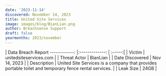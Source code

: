 ```yaml
---
date: '2023-11-14'
discovered: November 14, 2023
title: United Site Services
image: images/blog/BianLian.png
author: Breachsense Support
draft: false
yearmonths: 2023/november
---
```



| Data Breach Report
------------:     |:-------------:    | :-----:|
| Victim      | unitedsiteservices.com      | 
| Threat Actor      | BianLian      | 
| Date Discovered      | Nov 14, 2023      | 
| Description      | United Site Services is a company that provides portable toilet and temporary fence rental services.      | 
| Leak Size      | 24GB      | 


